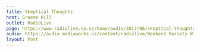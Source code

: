 ```yaml
---
title: Skeptical Thoughts
host: Graeme Hill
outlet: RadioLive
page: https://www.radiolive.co.nz/home/audio/2017/06/skeptical-thoughts-with-mark-honeychurch1.html
audio: https://audio.mediaworks.nz/content/radiolive/Weekend Variety Wireless/July 17/02_07_17_Skeptical.mp3
layout: Post
---
```


<page-radio />

